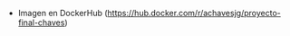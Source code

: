 <!-- @format -->

-   Imagen en DockerHub (https://hub.docker.com/r/achavesjg/proyecto-final-chaves)
